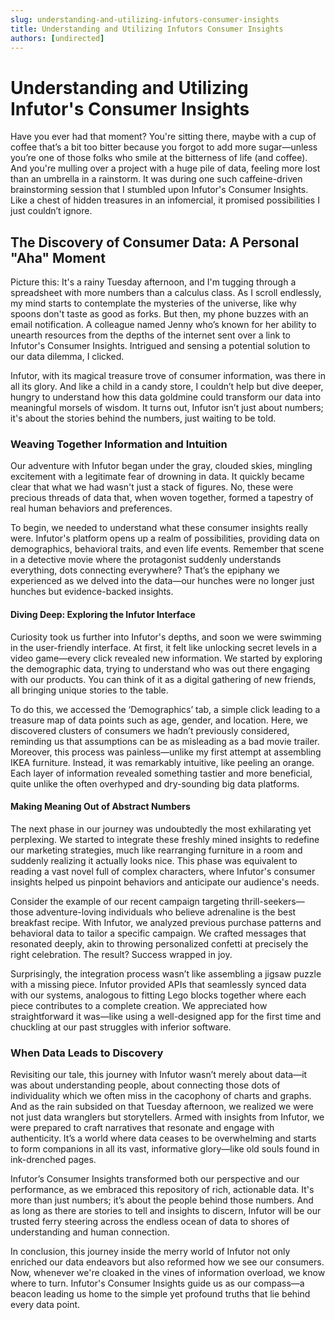 ```yaml
---
slug: understanding-and-utilizing-infutors-consumer-insights
title: Understanding and Utilizing Infutors Consumer Insights
authors: [undirected]
---
```



# Understanding and Utilizing Infutor's Consumer Insights

Have you ever had that moment? You're sitting there, maybe with a cup of coffee that’s a bit too bitter because you forgot to add more sugar—unless you’re one of those folks who smile at the bitterness of life (and coffee). And you're mulling over a project with a huge pile of data, feeling more lost than an umbrella in a rainstorm. It was during one such caffeine-driven brainstorming session that I stumbled upon Infutor's Consumer Insights. Like a chest of hidden treasures in an infomercial, it promised possibilities I just couldn’t ignore.

## The Discovery of Consumer Data: A Personal "Aha" Moment

Picture this: It's a rainy Tuesday afternoon, and I'm tugging through a spreadsheet with more numbers than a calculus class. As I scroll endlessly, my mind starts to contemplate the mysteries of the universe, like why spoons don't taste as good as forks. But then, my phone buzzes with an email notification. A colleague named Jenny who’s known for her ability to unearth resources from the depths of the internet sent over a link to Infutor's Consumer Insights. Intrigued and sensing a potential solution to our data dilemma, I clicked.

Infutor, with its magical treasure trove of consumer information, was there in all its glory. And like a child in a candy store, I couldn’t help but dive deeper, hungry to understand how this data goldmine could transform our data into meaningful morsels of wisdom. It turns out, Infutor isn’t just about numbers; it's about the stories behind the numbers, just waiting to be told.

### Weaving Together Information and Intuition

Our adventure with Infutor began under the gray, clouded skies, mingling excitement with a legitimate fear of drowning in data. It quickly became clear that what we had wasn't just a stack of figures. No, these were precious threads of data that, when woven together, formed a tapestry of real human behaviors and preferences.

To begin, we needed to understand what these consumer insights really were. Infutor's platform opens up a realm of possibilities, providing data on demographics, behavioral traits, and even life events. Remember that scene in a detective movie where the protagonist suddenly understands everything, dots connecting everywhere? That’s the epiphany we experienced as we delved into the data—our hunches were no longer just hunches but evidence-backed insights.

#### Diving Deep: Exploring the Infutor Interface

Curiosity took us further into Infutor's depths, and soon we were swimming in the user-friendly interface. At first, it felt like unlocking secret levels in a video game—every click revealed new information. We started by exploring the demographic data, trying to understand who was out there engaging with our products. You can think of it as a digital gathering of new friends, all bringing unique stories to the table.

To do this, we accessed the ‘Demographics’ tab, a simple click leading to a treasure map of data points such as age, gender, and location. Here, we discovered clusters of consumers we hadn’t previously considered, reminding us that assumptions can be as misleading as a bad movie trailer. Moreover, this process was painless—unlike my first attempt at assembling IKEA furniture. Instead, it was remarkably intuitive, like peeling an orange. Each layer of information revealed something tastier and more beneficial, quite unlike the often overhyped and dry-sounding big data platforms.

#### Making Meaning Out of Abstract Numbers

The next phase in our journey was undoubtedly the most exhilarating yet perplexing. We started to integrate these freshly mined insights to redefine our marketing strategies, much like rearranging furniture in a room and suddenly realizing it actually looks nice. This phase was equivalent to reading a vast novel full of complex characters, where Infutor's consumer insights helped us pinpoint behaviors and anticipate our audience's needs.

Consider the example of our recent campaign targeting thrill-seekers—those adventure-loving individuals who believe adrenaline is the best breakfast recipe. With Infutor, we analyzed previous purchase patterns and behavioral data to tailor a specific campaign. We crafted messages that resonated deeply, akin to throwing personalized confetti at precisely the right celebration. The result? Success wrapped in joy.

Surprisingly, the integration process wasn’t like assembling a jigsaw puzzle with a missing piece. Infutor provided APIs that seamlessly synced data with our systems, analogous to fitting Lego blocks together where each piece contributes to a complete creation. We appreciated how straightforward it was—like using a well-designed app for the first time and chuckling at our past struggles with inferior software. 

### When Data Leads to Discovery

Revisiting our tale, this journey with Infutor wasn’t merely about data—it was about understanding people, about connecting those dots of individuality which we often miss in the cacophony of charts and graphs. And as the rain subsided on that Tuesday afternoon, we realized we were not just data wranglers but storytellers. Armed with insights from Infutor, we were prepared to craft narratives that resonate and engage with authenticity. It’s a world where data ceases to be overwhelming and starts to form companions in all its vast, informative glory—like old souls found in ink-drenched pages.

Infutor’s Consumer Insights transformed both our perspective and our performance, as we embraced this repository of rich, actionable data. It's more than just numbers; it’s about the people behind those numbers. And as long as there are stories to tell and insights to discern, Infutor will be our trusted ferry steering across the endless ocean of data to shores of understanding and human connection.

In conclusion, this journey inside the merry world of Infutor not only enriched our data endeavors but also reformed how we see our consumers. Now, whenever we're cloaked in the vines of information overload, we know where to turn. Infutor's Consumer Insights guide us as our compass—a beacon leading us home to the simple yet profound truths that lie behind every data point.